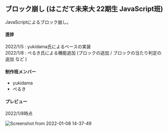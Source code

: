 ## ブロック崩し (はこだて未来大 22期生 JavaScript班)

JavaScriptによるブロック崩し。<br>


#### 進捗

2022/1/5 : yukidama氏によるベースの実装<br>
2022/1/8 : ぺるき氏による機能追加 (ブロックの追加 / ブロックの当たり判定の追加 など )<br>

#### 制作班メンバー
 - yukidama <br>
 - ぺるき <br>

#### プレビュー

2022/1/8時点

![Screenshot from 2022-01-08 14-37-49](https://user-images.githubusercontent.com/69315285/148632992-f72758b8-741f-45a5-ace4-cc22a6f8ece9.png)
